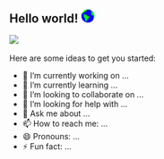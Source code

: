 ## Hello world!  <img src="https://github.com/SatYu26/SatYu26/blob/master/Assets/Earth.gif" width="24px">


<img src="https://devicons.github.io/devicon/devicon.git/icons/angularjs/angularjs-original.svg" height="40"/>

Here are some ideas to get you started:

- 🔭 I’m currently working on ...
- 🌱 I’m currently learning ...
- 👯 I’m looking to collaborate on ...
- 🤔 I’m looking for help with ...
- 💬 Ask me about ...
- 📫 How to reach me: ...
- 😄 Pronouns: ...
- ⚡ Fun fact: ...

 
